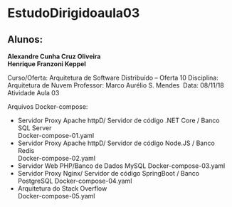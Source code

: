# EstudoDirigidoaula03
## Alunos:

**Alexandre Cunha Cruz Oliveira**   
**Henrique Franzoni Keppel**  

Curso/Oferta: Arquitetura de Software Distribuído – Oferta 10 Disciplina: Arquitetura de Nuvem
Professor: Marco Aurélio S. Mendes 
Data: 08/11/18
Atividade Aula 03

Arquivos Docker-compose:  

- Servidor Proxy Apache httpD/ Servidor de código .NET Core / Banco SQL Server  
Docker-compose-01.yaml  
- Servidor Proxy Apache httpD/ Servidor de código Node.JS / Banco Redis  
Docker-compose-02.yaml  
- Servidor Web PHP/Banco de Dados MySQL
Docker-compose-03.yaml  
- Servidor Proxy Nginx/ Servidor de código SpringBoot / Banco PostgreSQL
Docker-compose-04.yaml  
- Arquitetura do Stack Overflow  
Docker-compose-05.yaml  